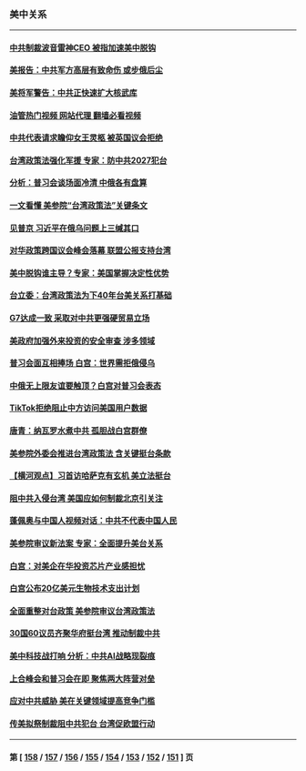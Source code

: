 ### 美中关系
---
#### [中共制裁波音雷神CEO 被指加速美中脱钩](../../pages/nf1412576/n13826736.md?09171245) 
#### [美报告：中共军方高层有致命伤 或步俄后尘](../../pages/nf1412576/n13826589.md?09171245) 
#### [美将军警告：中共正快速扩大核武库](../../pages/nf1412576/n13826470.md?09171245) 
#### [油管热门视频 网站代理 翻墙必看视频](http://209.222.30.114:81/youtube.html?09171245)
#### [中共代表请求瞻仰女王灵柩 被英国议会拒绝](../../pages/nf1412576/n13826443.md?09171245) 
#### [台湾政策法强化军援 专家：防中共2027犯台](../../pages/nf1412576/n13826368.md?09171245) 
#### [分析：普习会谈场面冷清 中俄各有盘算](../../pages/nf1412576/n13826004.md?09171245) 
#### [一文看懂 美参院“台湾政策法”关键条文](../../pages/nf1412576/n13825882.md?09171245) 
#### [见普京 习近平在俄乌问题上三缄其口](../../pages/nf1412576/n13825949.md?09171245) 
#### [对华政策跨国议会峰会落幕 联盟公报支持台湾](../../pages/nf1412576/n13825690.md?09171245) 
#### [美中脱钩谁主导？专家：美国掌握决定性优势](../../pages/nf1412576/n13825556.md?09171245) 
#### [台立委：台湾政策法为下40年台美关系打基础](../../pages/nf1412576/n13825689.md?09171245) 
#### [G7达成一致 采取对中共更强硬贸易立场](../../pages/nf1412576/n13825890.md?09171245) 
#### [美政府加强外来投资的安全审查 涉多领域](../../pages/nf1412576/n13825804.md?09171245) 
#### [普习会面互相捧场 白宫：世界需拒俄侵乌](../../pages/nf1412576/n13825805.md?09171245) 
#### [中俄无上限友谊要触顶？白宫对普习会表态](../../pages/nf1412576/n13825739.md?09171245) 
#### [TikTok拒绝阻止中方访问美国用户数据](../../pages/nf1412576/n13825519.md?09171245) 
#### [唐青：纳瓦罗水煮中共 孤胆战白宫群僚](../../pages/nf1412576/n13825436.md?09171245) 
#### [美参院外委会推进台湾政策法 含关键挺台条款](../../pages/nf1412576/n13825205.md?09171245) 
#### [【横河观点】习首访哈萨克有玄机 美立法挺台](../../pages/nf1412576/n13825189.md?09171245) 
#### [阻中共入侵台湾 美国应如何制裁北京引关注](../../pages/nf1412576/n13825165.md?09171245) 
#### [蓬佩奥与中国人视频对话：中共不代表中国人民](../../pages/nf1412576/n13825094.md?09171245) 
#### [美参院审议新法案 专家：全面提升美台关系](../../pages/nf1412576/n13824868.md?09171245) 
#### [白宫：对美企在华投资芯片产业感担忧](../../pages/nf1412576/n13825122.md?09171245) 
#### [白宫公布20亿美元生物技术支出计划](../../pages/nf1412576/n13825109.md?09171245) 
#### [全面重整对台政策 美参院审议台湾政策法](../../pages/nf1412576/n13825005.md?09171245) 
#### [30国60议员齐聚华府挺台湾 推动制裁中共](../../pages/nf1412576/n13824722.md?09171245) 
#### [美中科技战打响 分析：中共AI战略现裂痕](../../pages/nf1412576/n13824356.md?09171245) 
#### [上合峰会和普习会在即 聚焦两大阵营对垒](../../pages/nf1412576/n13824392.md?09171245) 
#### [应对中共威胁 美在关键领域提高竞争门槛](../../pages/nf1412576/n13824368.md?09171245) 
#### [传美拟祭制裁阻中共犯台 台湾促欧盟行动](../../pages/nf1412576/n13824369.md?09171245) 

---
#### 第 [ [158](./158.md?09171245) / [157](./157.md?09171245) / [156](./156.md?09171245) / [155](./155.md?09171245) / [154](./154.md?09171245) / [153](./153.md?09171245) / [152](./152.md?09171245) / [151](./151.md?09171245) ] 页
